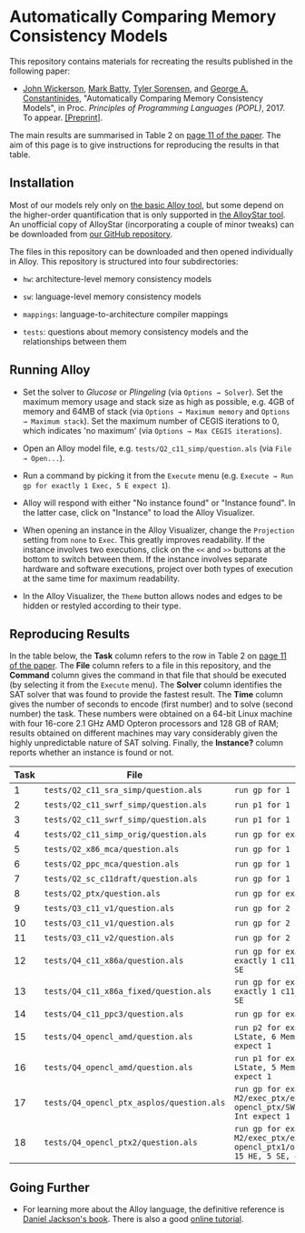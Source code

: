 # Automatically Comparing Memory Consistency Models

This repository contains materials for recreating the results
published in the following paper:

* [John Wickerson](http://johnwickerson.github.io),
  [Mark Batty](https://www.cs.kent.ac.uk/people/staff/mjb211/),
  [Tyler Sorensen](https://www.doc.ic.ac.uk/~tsorensen/), and
  [George A. Constantinides](http://cas.ee.ic.ac.uk/people/gac1/),
  "Automatically Comparing Memory Consistency Models", in
  Proc. *Principles of Programming Languages (POPL)*, 2017. To
  appear. [[Preprint]](http://johnwickerson.github.io/papers/memalloy.pdf).

The main results are summarised in Table 2 on
[page 11 of the paper](http://johnwickerson.github.io/papers/memalloy.pdf#page=11). The
aim of this page is to give instructions for reproducing the results
in that table.

## Installation

Most of our models rely only on
[the basic Alloy tool](http://alloy.csail.mit.edu/alloy/), but some
depend on the higher-order quantification that is only supported in
[the AlloyStar tool](http://alloy.mit.edu/alloy/hola/). An unofficial
copy of AlloyStar (incorporating a couple of minor tweaks) can be
downloaded from
[our GitHub repository](https://github.com/johnwickerson/AlloyStar).

The files in this repository can be downloaded and then opened individually
in Alloy. This repository is structured into four subdirectories:

* `hw`: architecture-level memory consistency models

* `sw`: language-level memory consistency models

* `mappings`: language-to-architecture compiler mappings

* `tests`: questions about memory consistency models and the
relationships between them

## Running Alloy

* Set the solver to *Glucose* or *Plingeling* (via `Options →
  Solver`). Set the maximum memory usage and stack size as high as possible,
  e.g. 4GB of memory and 64MB of stack (via `Options → Maximum
  memory` and `Options → Maximum stack`). Set the maximum number of
  CEGIS iterations to 0, which indicates 'no maximum' (via `Options →
  Max CEGIS iterations`).

* Open an Alloy model file, e.g. `tests/Q2_c11_simp/question.als` (via
`File → Open...`).

* Run a command by picking it from the `Execute` menu (e.g. `Execute →
Run gp for exactly 1 Exec, 5 E expect 1`).

* Alloy will respond with either "No instance found" or "Instance
  found". In the latter case, click on "Instance" to load the Alloy
  Visualizer.
  
* When opening an instance in the Alloy Visualizer, change the
  `Projection` setting from `none` to `Exec`. This greatly improves
  readability. If the instance involves two executions, click on the
  `<<` and `>>` buttons at the bottom to switch between them. If the
  instance involves separate hardware and software executions, project
  over both types of execution at the same time for maximum
  readability.

* In the Alloy Visualizer, the `Theme` button allows nodes and edges
to be hidden or restyled according to their type.


## Reproducing Results

In the table below, the **Task** column refers to the row in Table 2 on
[page 11 of the paper](http://johnwickerson.github.io/papers/memalloy.pdf#page=11).
The **File** column refers to a file in this repository, and
the **Command** column gives the command in that file that should be
executed (by selecting it from the `Execute` menu). The **Solver** column identifies the SAT solver that was
found to provide the fastest result. The **Time** column gives the
number of seconds to encode (first number) and to solve (second
number) the task. These numbers were obtained on a 64-bit Linux machine with four 16-core 2.1 GHz AMD
Opteron processors and 128 GB of RAM; results obtained on different
machines may vary considerably given the highly unpredictable nature
of SAT solving. Finally, the **Instance?** column reports whether an
instance is found or not.

| Task | File | Command | Solver | Time /s | Instance? |
|------|------|---------|--------|---------|-----------|
| 1 | `tests/Q2_c11_sra_simp/question.als` | `run gp for 1 Exec, 6 E, 3 Int expect 1` | *Glucose* | 0.7+0.6 | yes |
| 2 | `tests/Q2_c11_swrf_simp/question.als` | `run p1 for 1 Exec, 7 E, 4 Int expect 0` | *Glucose* | 0.8+625 | no |
| 3 | `tests/Q2_c11_swrf_simp/question.als` | `run p1 for 1 Exec, 12 E, 4 Int expect 1` | *Plingeling* | 2+214 | yes |
| 4 | `tests/Q2_c11_simp_orig/question.als` | `run gp for exactly 1 Exec, 5 E expect 1` | *Glucose* | 0.4+0.3 | yes |
| 5 | `tests/Q2_x86_mca/question.als` | `run gp for 1 Exec, 9 E, 5 Int expect 0` | *Plingeling* | 0.8+607 | no |
| 6 | `tests/Q2_ppc_mca/question.als` | `run gp for 1 Exec, 6 E, 5 Int expect 1` | *Glucose* | 1.5+0.06 | yes |
| 7 | `tests/Q2_sc_c11draft/question.als` | `run gp for 1 Exec, 4 E` | *Glucose* | 0.4+0.04 | yes |
| 8 | `tests/Q2_ptx/question.als` | `run gp for exactly 1 Exec, 7 E expect 1` | *Glucose* | 0.7+4 | yes |
| 9 | `tests/Q3_c11_v1/question.als` | `run gp for 2 Exec, 5 E expect 0` | *MiniSat* | 0.5+163 | no |
| 10 | `tests/Q3_c11_v1/question.als` | `run gp for 2 Exec, 6 E expect 1` | *Plingeling* | 0.7+5 | yes |
| 11 | `tests/Q3_c11_v2/question.als` | `run gp for 2 Exec, 7 E, 3 Int expect 1` | *Glucose* | 0.9+51 | yes |
| 12 | `tests/Q4_c11_x86a/question.als` | `run gp for exactly 1 c11_x86a/SW/exec/Exec, exactly 1 c11_x86a/HW/exec_H/exec/Exec, 4 HE, 4 SE` | *Glucose* | 0.4+0.05 | yes |
| 13 | `tests/Q4_c11_x86a_fixed/question.als` | `run gp for exactly 1 c11_x86a/SW/exec/Exec, exactly 1 c11_x86a/HW/exec_H/exec/Exec, 6 HE, 6 SE` | *Plingeling* | 0.7+13029 | no |
| 14 | `tests/Q4_c11_ppc3/question.als` | `run gp for exactly 2 Exec, 6 E` | *Plingeling* | 4+189 | no |
| 15 | `tests/Q4_opencl_amd/question.als` | `run p2 for exactly 1 M1/Exec, 2 E, 4 GState, 6 LState, 6 MemEntry, 3 Val, 1 Loc, 9 Action expect 1` | *Glucose* | 6+1355 | yes |
| 16 | `tests/Q4_opencl_amd/question.als` | `run p1 for exactly 1 M1/Exec, 4 E, 3 GState, 7 LState, 5 MemEntry, 2 Val, 2 Loc, 10 Action expect 1` | *Plingeling* | 16+4743 | yes |
| 17 | `tests/Q4_opencl_ptx_asplos/question.als` | `run gp for exactly 1 M2/exec_ptx/exec_H/exec/Exec, exactly 1 opencl_ptx/SW/exec_C/exec/Exec, 8 HE, 5 SE, 4 Int expect 1` | *Plingeling* | 2+11 | yes |
| 18 | `tests/Q4_opencl_ptx2/question.als` | `run gp for exactly 1 M2/exec_ptx/exec_H/exec/Exec, exactly 1 opencl_ptx1/opencl_ptx_base/SW/exec_C/exec/Exec, 15 HE, 5 SE, 4 Int` | *Plingeling* | 4+9719 | no |

## Going Further

* For learning more about the Alloy language, the definitive reference
  is [Daniel Jackson's book](http://softwareabstractions.org/). There
  is also a good
  [online tutorial](http://alloy.mit.edu/alloy/tutorials/online/).
